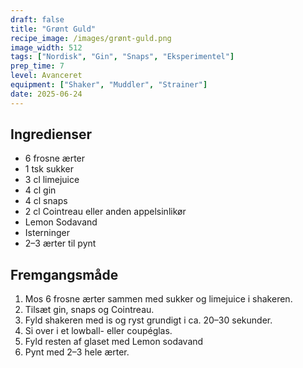 ```yaml
---
draft: false
title: "Grønt Guld"
recipe_image: /images/grønt-guld.png
image_width: 512
tags: ["Nordisk", "Gin", "Snaps", "Eksperimentel"]
prep_time: 7
level: Avanceret
equipment: ["Shaker", "Muddler", "Strainer"]
date: 2025-06-24
---
```


## Ingredienser

- 6 frosne ærter
- 1 tsk sukker
- 3 cl limejuice
- 4 cl gin
- 4 cl snaps
- 2 cl Cointreau eller anden appelsinlikør
- Lemon Sodavand
- Isterninger
- 2–3 ærter til pynt

## Fremgangsmåde

1. Mos 6 frosne ærter sammen med sukker og limejuice i shakeren.
2. Tilsæt gin, snaps og Cointreau.
3. Fyld shakeren med is og ryst grundigt i ca. 20–30 sekunder.
4. Si over i et lowball- eller coupéglas.
5. Fyld resten af glaset med Lemon sodavand
6. Pynt med 2–3 hele ærter.
